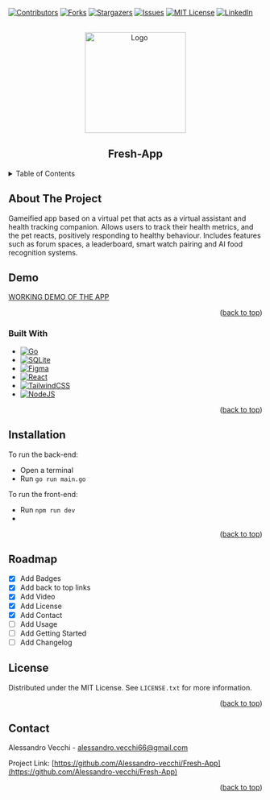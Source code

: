 <a name="readme-top"></a>
<!-- PROJECT SHIELDS -->
<!--
*** I'm using markdown "reference style" links for readability.
*** Reference links are enclosed in brackets [ ] instead of parentheses ( ).
*** See the bottom of this document for the declaration of the reference variables
*** for contributors-url, forks-url, etc. This is an optional, concise syntax you may use.
*** https://www.markdownguide.org/basic-syntax/#reference-style-links
-->
[![Contributors][contributors-shield]][contributors-url]
[![Forks][forks-shield]][forks-url]
[![Stargazers][stars-shield]][stars-url]
[![Issues][issues-shield]][issues-url]
[![MIT License][license-shield]][license-url]
[![LinkedIn][linkedin-shield]][linkedin-url]

<!-- PROJECT LOGO -->
<br />
<div align="center">
  <a href="https://github.com/alessandro-vecchi/Fresh-App">
    <img src="images/thumbnail" alt="Logo" width="200">
  </a>

  <h2 align="center">Fresh-App</h2>

  
</div>


<!-- TABLE OF CONTENTS -->
<details>
  <summary>Table of Contents</summary>
  <ol>
    <li>
      <a href="#about-the-project">About The Project</a>
      <ul>
        <li><a href="#built-with">Built With</a></li>
      </ul>
    </li>
    <li><a href="#demo">Demo</a></li>
    <li><a href="#getting-started">Getting Started</a></li>
    <li><a href="#usage">Installation</a></li>
    <li><a href="#roadmap">Roadmap</a></li>
    <li><a href="#license">License</a></li>
    <li><a href="#contact">Contact</a></li>
  </ol>
</details>



<!-- ABOUT THE PROJECT -->
## About The Project


Gameified app based on a virtual pet that acts as a virtual assistant and health tracking companion. Allows users to track their health metrics, and the pet reacts, positively responding to healthy behaviour. Includes features such as forum spaces, a leaderboard, smart watch pairing and AI food recognition systems.


## Demo

[WORKING DEMO OF THE APP](bell-health.vercel.app)

<p align="right">(<a href="#readme-top">back to top</a>)</p>



### Built With

* [![Go][Go-badge]][Go-url]
* [![SQLite][SQLite-badge]][SQLite-url]
* [![Figma][Figma-badge]][Figma-url]
* [![React][React-badge]][React-url]
* [![TailwindCSS][TailwindCSS-badge]][TailwindCSS-url]
* [![NodeJS][NodeJS-badge]][NodeJS-url]

<p align="right">(<a href="#readme-top">back to top</a>)</p>

<!-- USAGE EXAMPLES -->
## Installation

To run the back-end:

- Open a terminal
- Run `go run main.go`

To run the front-end:

- Run `npm run dev`
- 
<p align="right">(<a href="#readme-top">back to top</a>)</p>

<!-- ROADMAP -->
## Roadmap

- [x] Add Badges
- [x] Add back to top links
- [x] Add Video
- [x] Add License 
- [x] Add Contact
- [ ] Add Usage
- [ ] Add Getting Started
- [ ] Add Changelog
      
<!-- LICENSE -->
## License

Distributed under the MIT License. See `LICENSE.txt` for more information.

<p align="right">(<a href="#readme-top">back to top</a>)</p>



<!-- CONTACT -->
## Contact

Alessandro Vecchi - alessandro.vecchi66@gmail.com

Project Link: [https://github.com/Alessandro-vecchi/Fresh-App](https://github.com/Alessandro-vecchi/Fresh-App)

<p align="right">(<a href="#readme-top">back to top</a>)</p>

<!-- MARKDOWN LINKS & IMAGES -->
<!-- https://www.markdownguide.org/basic-syntax/#reference-style-links
[contributors-shield]: https://img.shields.io/github/contributors/github_username/repo_name.svg?style=for-the-badge
[contributors-url]: https://github.com/github_username/repo_name/graphs/contributors
-->
[contributors-shield]: https://img.shields.io/github/contributors/Alessandro-vecchi/Fresh-App.svg?style=for-the-badge
[contributors-url]: https://github.com/Alessandro-vecchi/Fresh-App/graphs/contributors

[forks-shield]: https://img.shields.io/github/forks/Alessandro-vecchi/Fresh-App.svg?style=for-the-badge
[forks-url]: https://github.com/Alessandro-vecchi/Fresh-App/network/members

[stars-shield]: https://img.shields.io/github/stars/Alessandro-vecchi/Fresh-App.svg?style=for-the-badge
[stars-url]: https://github.com/Alessandro-vecchi/Fresh-App/stargazers

[issues-shield]: https://img.shields.io/github/issues/Alessandro-vecchi/Fresh-App.svg?style=for-the-badge
[issues-url]: https://github.com/Alessandro-vecchi/Fresh-App/issues

[license-shield]: https://img.shields.io/github/license/Alessandro-vecchi/Fresh-App.svg?style=for-the-badge
[license-url]: https://github.com/Alessandro-vecchi/Fresh-App/blob/master/LICENSE.txt

[linkedin-shield]: https://img.shields.io/badge/-LinkedIn-black.svg?style=for-the-badge&logo=linkedin&colorB=555
[linkedin-url]: https://linkedin.com/in/alessandro-v-6711

[product-screenshot]: images/thumbnail.png


[Go-badge]: https://img.shields.io/badge/go-%2300ADD8.svg?style=for-the-badge&logo=go&logoColor=white
[Go-url]: https://go.dev/

[SQLite-badge]: https://img.shields.io/badge/sqlite-%2307405e.svg?style=for-the-badge&logo=sqlite&logoColor=white
[SQLite-url]: https://sqlite.org/

[Figma-badge]: https://img.shields.io/badge/figma-%23F24E1E.svg?style=for-the-badge&logo=figma&logoColor=white
[Figma-url]: https://figma.com/

[React-badge]: https://img.shields.io/badge/react-%2320232a.svg?style=for-the-badge&logo=react&logoColor=%2361DAFB
[React-url]: https://react.dev/

[TailwindCSS-badge]: https://img.shields.io/badge/tailwindcss-%2338B2AC.svg?style=for-the-badge&logo=tailwind-css&logoColor=white
[TailwindCSS-url]: https://tailwindcss.com/

[NodeJS-badge]: https://img.shields.io/badge/node.js-6DA55F?style=for-the-badge&logo=node.js&logoColor=white
[NodeJS-url]: https://NodeJS.org/


